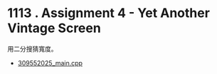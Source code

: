 # 1113 . Assignment 4 - Yet Another Vintage Screen

用二分搜猜寬度。

- [309552025_main.cpp](submissions/accepted/309552025_main.cpp)

